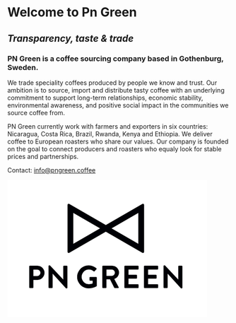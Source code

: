 # Welcome to Pn Green

## _Transparency, taste & trade_

### PN Green is a coffee sourcing company based in Gothenburg, Sweden. 

We trade speciality coffees produced by people we know and trust. Our ambition is to source, import and distribute tasty coffee with an underlying commitment to support long-term relationships, economic stability, environmental awareness, and positive social impact in the communities we source coffee from.

PN Green currently work with farmers and exporters in six countries: 
Nicaragua, Costa Rica, Brazil, Rwanda, Kenya and Ethiopia. We deliver coffee to European roasters who share our values. Our company is founded on the goal to connect producers and roasters who equaly look for stable prices and partnerships.

Contact: 
info@pngreen.coffee

![Logo](pngreen.png)
